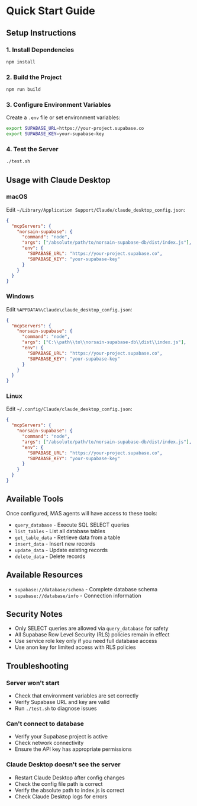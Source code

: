 # Quick Start Guide

## Setup Instructions

### 1. Install Dependencies
```bash
npm install
```

### 2. Build the Project
```bash
npm run build
```

### 3. Configure Environment Variables

Create a `.env` file or set environment variables:
```bash
export SUPABASE_URL=https://your-project.supabase.co
export SUPABASE_KEY=your-supabase-key
```

### 4. Test the Server
```bash
./test.sh
```

## Usage with Claude Desktop

### macOS
Edit `~/Library/Application Support/Claude/claude_desktop_config.json`:

```json
{
  "mcpServers": {
    "norsain-supabase": {
      "command": "node",
      "args": ["/absolute/path/to/norsain-supabase-db/dist/index.js"],
      "env": {
        "SUPABASE_URL": "https://your-project.supabase.co",
        "SUPABASE_KEY": "your-supabase-key"
      }
    }
  }
}
```

### Windows
Edit `%APPDATA%\Claude\claude_desktop_config.json`:

```json
{
  "mcpServers": {
    "norsain-supabase": {
      "command": "node",
      "args": ["C:\\path\\to\\norsain-supabase-db\\dist\\index.js"],
      "env": {
        "SUPABASE_URL": "https://your-project.supabase.co",
        "SUPABASE_KEY": "your-supabase-key"
      }
    }
  }
}
```

### Linux
Edit `~/.config/Claude/claude_desktop_config.json`:

```json
{
  "mcpServers": {
    "norsain-supabase": {
      "command": "node",
      "args": ["/absolute/path/to/norsain-supabase-db/dist/index.js"],
      "env": {
        "SUPABASE_URL": "https://your-project.supabase.co",
        "SUPABASE_KEY": "your-supabase-key"
      }
    }
  }
}
```

## Available Tools

Once configured, MAS agents will have access to these tools:

- `query_database` - Execute SQL SELECT queries
- `list_tables` - List all database tables
- `get_table_data` - Retrieve data from a table
- `insert_data` - Insert new records
- `update_data` - Update existing records
- `delete_data` - Delete records

## Available Resources

- `supabase://database/schema` - Complete database schema
- `supabase://database/info` - Connection information

## Security Notes

- Only SELECT queries are allowed via `query_database` for safety
- All Supabase Row Level Security (RLS) policies remain in effect
- Use service role key only if you need full database access
- Use anon key for limited access with RLS policies

## Troubleshooting

### Server won't start
- Check that environment variables are set correctly
- Verify Supabase URL and key are valid
- Run `./test.sh` to diagnose issues

### Can't connect to database
- Verify your Supabase project is active
- Check network connectivity
- Ensure the API key has appropriate permissions

### Claude Desktop doesn't see the server
- Restart Claude Desktop after config changes
- Check the config file path is correct
- Verify the absolute path to index.js is correct
- Check Claude Desktop logs for errors
